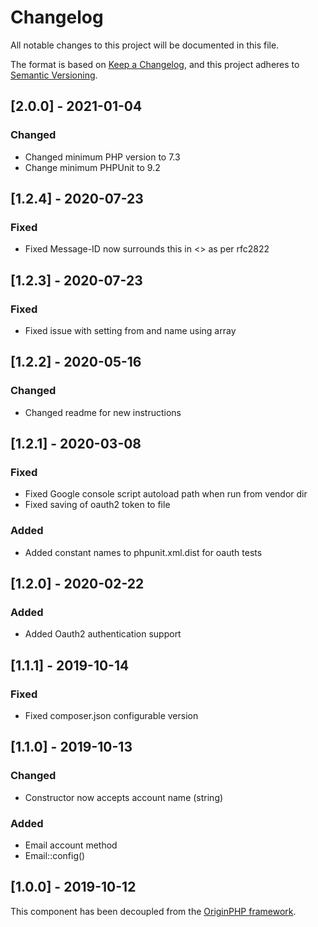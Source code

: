 # Changelog

All notable changes to this project will be documented in this file.

The format is based on [Keep a Changelog](https://keepachangelog.com/en/1.0.0/),
and this project adheres to [Semantic Versioning](https://semver.org/spec/v2.0.0.html).

## [2.0.0] - 2021-01-04

### Changed

- Changed minimum PHP version to 7.3
- Change minimum PHPUnit to 9.2

## [1.2.4] - 2020-07-23

### Fixed

- Fixed Message-ID now surrounds this in <> as per rfc2822

## [1.2.3] - 2020-07-23

### Fixed

- Fixed issue with setting from and name using array

## [1.2.2] - 2020-05-16

### Changed

- Changed readme for new instructions

## [1.2.1] - 2020-03-08

### Fixed

- Fixed Google console script autoload path when run from vendor dir
- Fixed saving of oauth2 token to file

### Added

- Added constant names to phpunit.xml.dist for oauth tests

## [1.2.0] - 2020-02-22

### Added

- Added Oauth2 authentication support

## [1.1.1] - 2019-10-14

### Fixed

- Fixed composer.json configurable version

## [1.1.0] - 2019-10-13

### Changed

- Constructor now accepts account name (string)

### Added

- Email account method
- Email::config()

## [1.0.0] - 2019-10-12

This component has been decoupled from the [OriginPHP framework](https://www.originphp.com/).